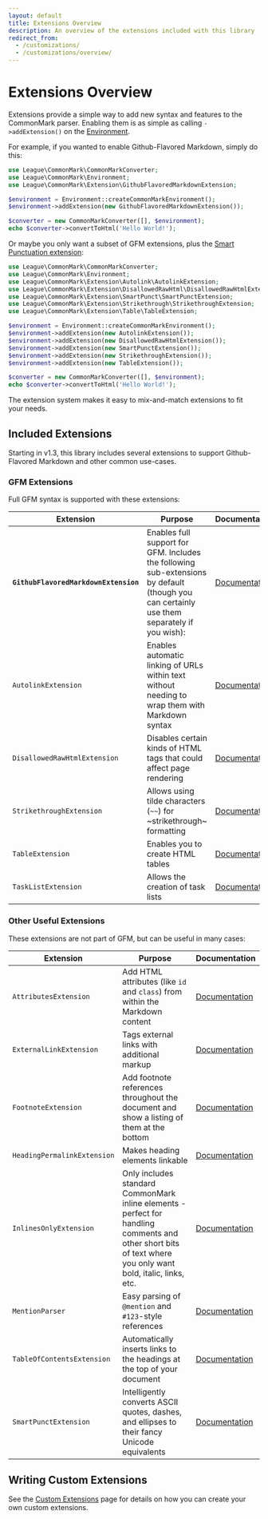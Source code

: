 ```yaml
---
layout: default
title: Extensions Overview
description: An overview of the extensions included with this library
redirect_from:
  - /customizations/
  - /customizations/overview/
---
```


Extensions Overview
===================

Extensions provide a simple way to add new syntax and features to the CommonMark parser.  Enabling them is as simple as calling `->addExtension()` on the [Environment](/1.5/customization/environment/).

For example, if you wanted to enable Github-Flavored Markdown, simply do this:

```php
use League\CommonMark\CommonMarkConverter;
use League\CommonMark\Environment;
use League\CommonMark\Extension\GithubFlavoredMarkdownExtension;

$environment = Environment::createCommonMarkEnvironment();
$environment->addExtension(new GithubFlavoredMarkdownExtension());

$converter = new CommonMarkConverter([], $environment);
echo $converter->convertToHtml('Hello World!');
```

Or maybe you only want a subset of GFM extensions, plus the [Smart Punctuation extension](/1.5/extensions/smart-punctuation/):

```php
use League\CommonMark\CommonMarkConverter;
use League\CommonMark\Environment;
use League\CommonMark\Extension\Autolink\AutolinkExtension;
use League\CommonMark\Extension\DisallowedRawHtml\DisallowedRawHtmlExtension;
use League\CommonMark\Extension\SmartPunct\SmartPunctExtension;
use League\CommonMark\Extension\Strikethrough\StrikethroughExtension;
use League\CommonMark\Extension\Table\TableExtension;

$environment = Environment::createCommonMarkEnvironment();
$environment->addExtension(new AutolinkExtension());
$environment->addExtension(new DisallowedRawHtmlExtension());
$environment->addExtension(new SmartPunctExtension());
$environment->addExtension(new StrikethroughExtension());
$environment->addExtension(new TableExtension());

$converter = new CommonMarkConverter([], $environment);
echo $converter->convertToHtml('Hello World!');
```

The extension system makes it easy to mix-and-match extensions to fit your needs.

## Included Extensions

Starting in v1.3, this library includes several extensions to support Github-Flavored Markdown and other common use-cases.

### GFM Extensions

Full GFM syntax is supported with these extensions:

| Extension | Purpose | Documentation |
| --------- | ------- | ------------- |
| **`GithubFlavoredMarkdownExtension`** | Enables full support for GFM.  Includes the following sub-extensions by default (though you can certainly use them separately if you wish): | [Documentation](/1.5/extensions/github-flavored-markdown/) |
| `AutolinkExtension` | Enables automatic linking of URLs within text without needing to wrap them with Markdown syntax | [Documentation](/1.5/extensions/autolinks/) |
| `DisallowedRawHtmlExtension` | Disables certain kinds of HTML tags that could affect page rendering | [Documentation](/1.5/extensions/disallowed-raw-html/) |
| `StrikethroughExtension` | Allows using tilde characters (`~~`) for ~strikethrough~ formatting | [Documentation](/1.5/extensions/strikethrough/) |
| `TableExtension` | Enables you to create HTML tables | [Documentation](/1.5/extensions/tables/) |
| `TaskListExtension` | Allows the creation of task lists | [Documentation](/1.5/extensions/task-lists/) |

### Other Useful Extensions

These extensions are not part of GFM, but can be useful in many cases:

| Extension | Purpose | Documentation |
| --------- | ------- | ------------- |
| `AttributesExtension` | Add HTML attributes (like `id` and `class`) from within the Markdown content | [Documentation](/1.5/extensions/attributes/) |
| `ExternalLinkExtension` | Tags external links with additional markup | [Documentation](/1.5/extensions/external-links/) |
| `FootnoteExtension` | Add footnote references throughout the document and show a listing of them at the bottom | [Documentation](/1.5/extensions/footnotes/) |
| `HeadingPermalinkExtension` | Makes heading elements linkable | [Documentation](/1.5/extensions/heading-permalinks/) |
| `InlinesOnlyExtension` | Only includes standard CommonMark inline elements - perfect for handling comments and other short bits of text where you only want bold, italic, links, etc. | [Documentation](/1.5/extensions/inlines-only/) |
| `MentionParser` | Easy parsing of `@mention` and `#123`-style references | [Documentation](/1.5/extensions/mention/) |
| `TableOfContentsExtension` | Automatically inserts links to the headings at the top of your document | [Documentation](/1.5/extensions/table-of-contents/) |
| `SmartPunctExtension` | Intelligently converts ASCII quotes, dashes, and ellipses to their fancy Unicode equivalents | [Documentation](/1.5/extensions/smart-punctuation/) |


## Writing Custom Extensions

See the [Custom Extensions](/1.5/customization/extensions/) page for details on how you can create your own custom extensions.
